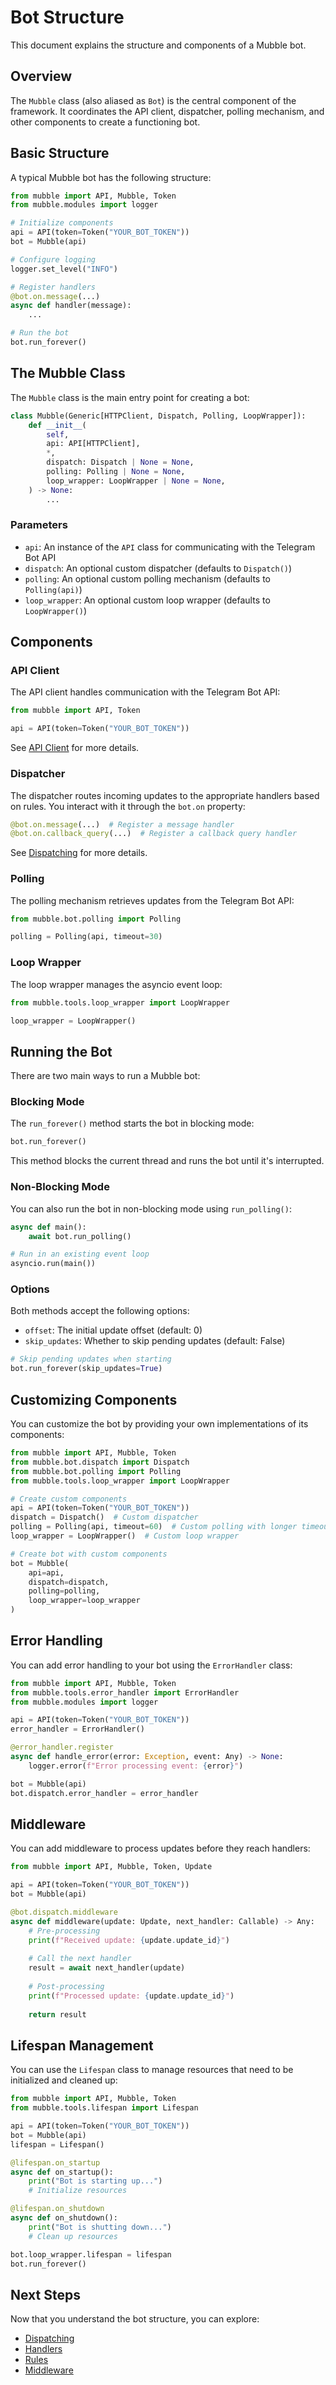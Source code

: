 # Bot Structure

This document explains the structure and components of a Mubble bot.

## Overview

The `Mubble` class (also aliased as `Bot`) is the central component of the framework. It coordinates the API client, dispatcher, polling mechanism, and other components to create a functioning bot.

## Basic Structure

A typical Mubble bot has the following structure:

```python
from mubble import API, Mubble, Token
from mubble.modules import logger

# Initialize components
api = API(token=Token("YOUR_BOT_TOKEN"))
bot = Mubble(api)

# Configure logging
logger.set_level("INFO")

# Register handlers
@bot.on.message(...)
async def handler(message):
    ...

# Run the bot
bot.run_forever()
```

## The Mubble Class

The `Mubble` class is the main entry point for creating a bot:

```python
class Mubble(Generic[HTTPClient, Dispatch, Polling, LoopWrapper]):
    def __init__(
        self,
        api: API[HTTPClient],
        *,
        dispatch: Dispatch | None = None,
        polling: Polling | None = None,
        loop_wrapper: LoopWrapper | None = None,
    ) -> None:
        ...
```

### Parameters

- `api`: An instance of the `API` class for communicating with the Telegram Bot API
- `dispatch`: An optional custom dispatcher (defaults to `Dispatch()`)
- `polling`: An optional custom polling mechanism (defaults to `Polling(api)`)
- `loop_wrapper`: An optional custom loop wrapper (defaults to `LoopWrapper()`)

## Components

### API Client

The API client handles communication with the Telegram Bot API:

```python
from mubble import API, Token

api = API(token=Token("YOUR_BOT_TOKEN"))
```

See [API Client](api-client.md) for more details.

### Dispatcher

The dispatcher routes incoming updates to the appropriate handlers based on rules. You interact with it through the `bot.on` property:

```python
@bot.on.message(...)  # Register a message handler
@bot.on.callback_query(...)  # Register a callback query handler
```

See [Dispatching](dispatching.md) for more details.

### Polling

The polling mechanism retrieves updates from the Telegram Bot API:

```python
from mubble.bot.polling import Polling

polling = Polling(api, timeout=30)
```

### Loop Wrapper

The loop wrapper manages the asyncio event loop:

```python
from mubble.tools.loop_wrapper import LoopWrapper

loop_wrapper = LoopWrapper()
```

## Running the Bot

There are two main ways to run a Mubble bot:

### Blocking Mode

The `run_forever()` method starts the bot in blocking mode:

```python
bot.run_forever()
```

This method blocks the current thread and runs the bot until it's interrupted.

### Non-Blocking Mode

You can also run the bot in non-blocking mode using `run_polling()`:

```python
async def main():
    await bot.run_polling()

# Run in an existing event loop
asyncio.run(main())
```

### Options

Both methods accept the following options:

- `offset`: The initial update offset (default: 0)
- `skip_updates`: Whether to skip pending updates (default: False)

```python
# Skip pending updates when starting
bot.run_forever(skip_updates=True)
```

## Customizing Components

You can customize the bot by providing your own implementations of its components:

```python
from mubble import API, Mubble, Token
from mubble.bot.dispatch import Dispatch
from mubble.bot.polling import Polling
from mubble.tools.loop_wrapper import LoopWrapper

# Create custom components
api = API(token=Token("YOUR_BOT_TOKEN"))
dispatch = Dispatch()  # Custom dispatcher
polling = Polling(api, timeout=60)  # Custom polling with longer timeout
loop_wrapper = LoopWrapper()  # Custom loop wrapper

# Create bot with custom components
bot = Mubble(
    api=api,
    dispatch=dispatch,
    polling=polling,
    loop_wrapper=loop_wrapper
)
```

## Error Handling

You can add error handling to your bot using the `ErrorHandler` class:

```python
from mubble import API, Mubble, Token
from mubble.tools.error_handler import ErrorHandler
from mubble.modules import logger

api = API(token=Token("YOUR_BOT_TOKEN"))
error_handler = ErrorHandler()

@error_handler.register
async def handle_error(error: Exception, event: Any) -> None:
    logger.error(f"Error processing event: {error}")

bot = Mubble(api)
bot.dispatch.error_handler = error_handler
```

## Middleware

You can add middleware to process updates before they reach handlers:

```python
from mubble import API, Mubble, Token, Update

api = API(token=Token("YOUR_BOT_TOKEN"))
bot = Mubble(api)

@bot.dispatch.middleware
async def middleware(update: Update, next_handler: Callable) -> Any:
    # Pre-processing
    print(f"Received update: {update.update_id}")
    
    # Call the next handler
    result = await next_handler(update)
    
    # Post-processing
    print(f"Processed update: {update.update_id}")
    
    return result
```

## Lifespan Management

You can use the `Lifespan` class to manage resources that need to be initialized and cleaned up:

```python
from mubble import API, Mubble, Token
from mubble.tools.lifespan import Lifespan

api = API(token=Token("YOUR_BOT_TOKEN"))
bot = Mubble(api)
lifespan = Lifespan()

@lifespan.on_startup
async def on_startup():
    print("Bot is starting up...")
    # Initialize resources

@lifespan.on_shutdown
async def on_shutdown():
    print("Bot is shutting down...")
    # Clean up resources

bot.loop_wrapper.lifespan = lifespan
bot.run_forever()
```

## Next Steps

Now that you understand the bot structure, you can explore:

- [Dispatching](dispatching.md)
- [Handlers](handlers.md)
- [Rules](rules.md)
- [Middleware](middleware.md) 